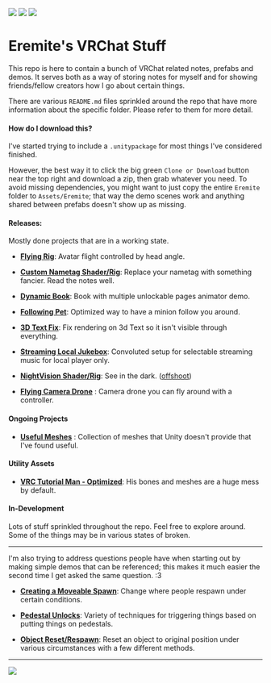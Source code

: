 ![](https://forthebadge.com/images/badges/contains-technical-debt.svg) ![](https://forthebadge.com/images/badges/60-percent-of-the-time-works-every-time.svg) ![](https://forthebadge.com/images/badges/fuck-it-ship-it.svg)

# Eremite's VRChat Stuff
This repo is here to contain a bunch of VRChat related notes, prefabs and demos.  It serves both as a way of storing notes for myself and for showing friends/fellow creators how I go about certain things.

There are various `README.md` files sprinkled around the repo that have more information about the specific folder.  Please refer to them for more detail.

#### How do I download this?
I've started trying to include a `.unitypackage` for most things I've considered finished.  

However, the best way it to click the big green `Clone or Download` button near the top right and download a zip, then grab whatever you need.  To avoid missing dependencies, you might want to just copy the entire `Eremite` folder to `Assets/Eremite`; that way the demo scenes work and anything shared between prefabs doesn't show up as missing.

#### Releases:
Mostly done projects that are in a working state.
* **[Flying Rig](Assets/Eremite/AvatarPrefabs/FlyingRig/)**: Avatar flight controlled by head angle.

* **[Custom Nametag Shader/Rig](Assets/Eremite/Shaders/CustomNametag/)**: Replace your nametag with something fancier. Read the notes well.

* **[Dynamic Book](Assets/Eremite/WorldObjects/DynamicBook)**: Book with multiple unlockable pages animator demo.

* **[Following Pet](Assets/Eremite/AvatarPrefabs/Following%20Pet)**: Optimized way to have a minion follow you around.

* **[3D Text Fix](Assets/Eremite/Optimizations/3D-Text-Fix)**: Fix rendering on 3d Text so it isn't visible through everything.

* **[Streaming Local Jukebox](Assets/Eremite/Optimizations/Streaming_Local_Jukebox)**: Convoluted setup for selectable streaming music for local player only.

* **[NightVision Shader/Rig](Assets/Eremite/Shaders/NightVision)**: See in the dark. ([offshoot](Assets/Eremite/Shaders/AntiMigraine_Light_Limiter))

* **[Flying Camera Drone](Assets/Eremite/WorldObjects/FlyingDrone)** : Camera drone you can fly around with a controller.
#### Ongoing Projects
* **[Useful Meshes](Assets/Eremite/MeshTricks)** : Collection of meshes that Unity doesn't provide that I've found useful.

#### Utility Assets
* **[VRC Tutorial Man - Optimized](Assets/Eremite/_DemoUtility/VRCMan_Optimized)**: His bones and meshes are a huge mess by default.

#### In-Development
Lots of stuff sprinkled throughout the repo.  Feel free to explore around.  Some of the things may be in various states of broken.

---

I'm also trying to address questions people have when starting out by making simple demos that can be referenced; this makes it much easier the second time I get asked the same question. :3

* **[Creating a Moveable Spawn](Assets/Eremite/VRCAPITricks/MovableSpawn)**: Change where people respawn under certain conditions.

* **[Pedestal Unlocks](Assets/Eremite/VRCAPITricks/Pedestal-Unlocks)**: Variety of techniques for triggering things based on putting things on pedestals.

* **[Object Reset/Respawn](Assets/Eremite/VRCAPITricks/Object_Reset-Respawn)**: Reset an object to original position under various circumstances with a few different methods.

---

![](https://i.imgur.com/aKchYhg.png)
